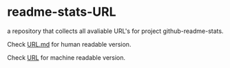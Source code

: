 # readme-stats-URL
a repository that collects all avaliable URL's for project github-readme-stats.

Check [URL.md](https://github.com/PencilNavigator/readme-stats-URL/blob/main/URL.md) for human readable version.

Check [URL](https://github.com/PencilNavigator/readme-stats-URL/blob/main/URL) for machine readable version.

